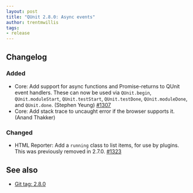 ```yaml
---
layout: post
title: "QUnit 2.8.0: Async events"
author: trentmwillis
tags:
- release
---
```


## Changelog

### Added

* Core: Add support for async functions and Promise-returns to QUnit event handlers. These can now be used via `QUnit.begin`, `QUnit.moduleStart`, `QUnit.testStart`, `QUnit.testDone`, `QUnit.moduleDone`, and `QUnit.done`. (Stephen Yeung) [#1307](https://github.com/qunitjs/qunit/pull/1307)
* Core: Add stack trace to uncaught error if the browser supports it. (Anand Thakker)

### Changed

* HTML Reporter: Add a `running` class to list items, for use by plugins. This was previously removed in 2.7.0. [#1323](https://github.com/qunitjs/qunit/pull/1323)

## See also

* [Git tag: 2.8.0](https://github.com/qunitjs/qunit/releases/tag/2.8.0)
